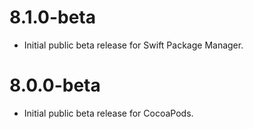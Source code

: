 # 8.1.0-beta
- Initial public beta release for Swift Package Manager.

# 8.0.0-beta
- Initial public beta release for CocoaPods.
